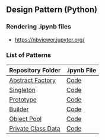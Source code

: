 ## Design Pattern (Python)

### Rendering .ipynb files
- https://nbviewer.jupyter.org/

### List of Patterns
| Repository Folder | .ipynb File |
| ------------- |:-------------|
|[Abstract Factory](https://github.com/welmends/DesignPatternPy/tree/master/AbstractFactory)|[Code](https://github.com/welmends/DesignPatternPy/blob/master/AbstractFactory/AbstractFactory.ipynb)|
|[Singleton](https://github.com/welmends/DesignPatternPy/tree/master/Singleton)|[Code](https://github.com/welmends/DesignPatternPy/blob/master/Singleton/Singleton.ipynb)|
|[Prototype](https://github.com/welmends/DesignPatternPy/blob/master/Prototype)|[Code](https://github.com/welmends/DesignPatternPy/blob/master/Prototype/Prototype.ipynb)|
|[Builder](https://github.com/welmends/DesignPatternPy/blob/master/Builder)|[Code](https://github.com/welmends/DesignPatternPy/blob/master/Builder/Builder.ipynb)|
|[Object Pool](https://github.com/welmends/DesignPatternPy/blob/master/ObjectPool)|[Code](https://github.com/welmends/DesignPatternPy/blob/master/ObjectPool/ObjectPool.ipynb)|
|[Private Class Data](https://github.com/welmends/DesignPatternPy/blob/master/PrivateClassData)|[Code](https://github.com/welmends/DesignPatternPy/blob/master/PrivateClassData/PrivateClassData.ipynb)|
